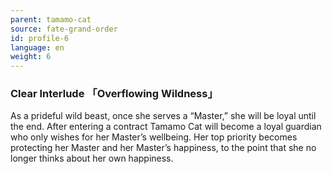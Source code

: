 ```yaml
---
parent: tamamo-cat
source: fate-grand-order
id: profile-6
language: en
weight: 6
---
```


### Clear Interlude 「Overflowing Wildness」

As a prideful wild beast, once she serves a “Master,” she will be loyal until the end.
After entering a contract Tamamo Cat will become a loyal guardian who only wishes for her Master’s wellbeing.
Her top priority becomes protecting her Master and her Master’s happiness, to the point that she no longer thinks about her own happiness.
